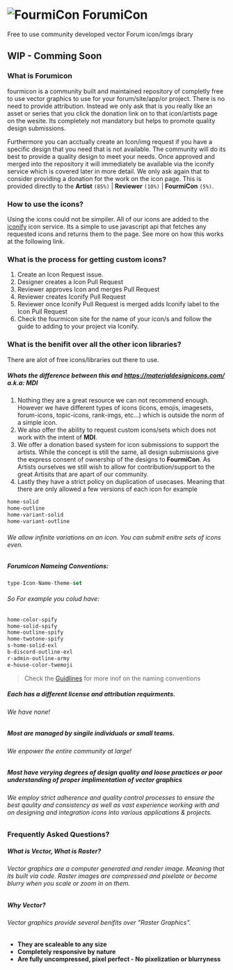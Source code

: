 # ![FourmiCon](https://secure.gravatar.com/avatar/7a1087fbec24cbbcd0abf7ea965fa30e?s=32) ForumiCon
Free to use community developed vector Forum icon/imgs ibrary

## WIP - Comming Soon

### What is **Forumicon**
fourmicon is a community built and maintained repository of completly free to use vector graphics to use for your forum/site/app/or project. There is no need to provide attribution. Instead we only ask that is you really like an asset or series that you click the donation link on to that icon/artists page on the wesite. Its completely not mandatory but helps to promote quality design submissions.

Furthermore you can acctually create an Icon/img request if you have a specific design that you need that is not available. The community will do its best to provide a quality design to meet your needs. Once approved and merged into the repository it will immediately be available via the iconify service which is covered later in more detail. We only ask again that to consider providing a donation for the work on the icon page. This is provided directly to the **Artist** `(85%)` | **Reviewer** `(10%)` | **FourmiCon** `(5%)`.

### How to use the icons?
Using the icons could not be simpiler. All of our icons are added to the [iconify](https://iconify.design/) icon service. Its a simple to use javascript api that fetches any requested icons and returns them to the page. See more on how this works at the following link.

### What is the process for getting custom icons?
1. Create an Icon Request issue.
2. Designer creates a Icon Pull Request
3. Reviewer approves Icon and merges Pull Request
4. Reviewer creates Iconify Pull Request
5. Reviewer once Iconify Pull Request is merged adds Iconify label to the Icon Pull Request
6. Check the fourmicon site for the name of your icon/s and follow the guide to adding to your project via Iconify.

### What is the benifit over all the other icon libraries?
There are alot of free icons/libraries out there to use.

##### Whats the difference between this and https://materialdesignicons.com/ a.k.a: **MDI**
1. Nothing they are a great resource we can not recommend enough. However we have different types of icons (icons, emojis, imagesets, forum-icons, topic-icons, rank-imgs, etc...) which is outside the norm of a simple icon.
2. We also offer the ability to request custom icons/sets which does not work with the intent of **MDI**.
3. We offer a donation based system for icon submissions to support the artists. While the concept is still the same, all design submissions give the express consent of ownership of the designs to **FourmiCon**. As Artists ourselves we still wish to allow for contribution/support to the great Artisits that are apart of our community.
4. Lastly they have a strict policy on duplication of usecases. Meaning that there are only allowed a few versions of each icon for example 

```css
home-solid
home-outline
home-variant-solid
home-variant-outline
```

###### We allow infinite variations on an icon. You can submit enitre sets of icons even. 

##### _Forumicon Nameing Conventions_:

```javascript
type-Icon-Name-theme-set
```

###### So For example you colud have: 

```css
home-color-spify
home-solid-spify
home-outline-spify
home-twotone-spify
s-home-solid-exl
b-discord-outline-exl
r-admin-outline-army
e-house-color-twemoji
```

> Check the [Guidlines](https://github.com/forumicon/forumicons/blob/master/design/README.md) for more inof on the naming conventions 

##### Each has a different license and attribution requirments. 
###### We have none!

##### Most are managed by singile individuals or small teams.
###### We enpower the entire community at large!

##### Most have verying degrees of design quality and loose practices or poor understanding of proper implimentation of vector graphics
###### We employ strict adherence and quality control processes to ensure the best qaulity and consistency as well as vast experience working with and on designing and integration icons into various applications & projects.

### Frequently Asked Questions?

##### What is Vector, What is Raster?
###### Vector graphics are a computer generated and render image. Meaning that its built via code. Raster images are compressed and pixelate or become blurry when you scale or zoom in on them.

##### Why Vector?
###### Vector graphics provide several benifits over "Raster Graphics".
- **They are scaleable to any size**
- **Completely responsive by nature**
- **Are fully uncompressed, pixel perfect - No pixelization or blurryness**
